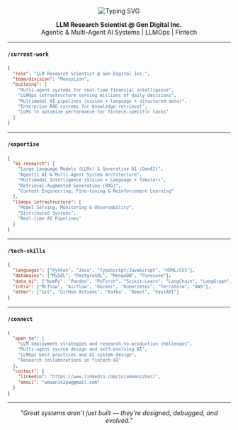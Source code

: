 <p align="center">
  <img src="https://readme-typing-svg.demolab.com?font=Fira+Code&size=34&duration=2000&pause=800&center=true&vCenter=true&width=520&lines=%3C%20Hi%2C+I%27m+Amaan%2F%20%3E" alt="Typing SVG" />
</p>

<p align="center">
  <strong>LLM Research Scientist @ Gen Digital Inc.</strong><br>
  Agentic & Multi-Agent AI Systems | LLMOps | Fintech
</p>

---

#### `/current-work`
<sub>
  
```json
{
  "role": "LLM Research Scientist @ Gen Digital Inc.",
  "team/division": "MoneyLion",
  "building": [
    "Multi-agent systems for real-time financial intelligence",
    "LLMOps infrastructure serving millions of daily decisions",
    "Multimodal AI pipelines (vision + language + structured data)",
    "Enterprise RAG systems for knowledge retrieval",
    "LLMs to optimize performance for fintech-specific tasks"
  ]
}
```

</sub>

---

#### `/expertise`
<sub>
  
```json
{
  "ai_research": [
    "Large Language Models (LLMs) & Generative AI (GenAI)",
    "Agentic AI & Multi-Agent System Architecture",
    "Multimodal Intelligence (Vision + Language + Tabular)",
    "Retrieval-Augmented Generation (RAG)",
    "Context Engineering, Fine-tuning & Reinforcement Learning"
  ],
  "llmops_infrastructure": [
    "Model Serving, Monitoring & Observability",
    "Distributed Systems",
    "Real-time AI Pipelines"
  ]
}
```

</sub>

---

#### `/tech-skills`
<sub>
  
```json
{
  "languages": ["Python", "Java", "TypeScript/JavaScript", "HTML/CSS"],
  "databases": ["MySQL", "PostgreSQL", "MongoDB", "Pinecone"],
  "data_ai": ["NumPy", "Pandas", "PyTorch", "Scikit-Learn", "LangChain", "LangGraph", "FastMCP"],
  "infra": ["MLflow", "Airflow", "Docker", "Kubernetes", "Terraform", "AWS"],
  "other": ["Git", "GitHub Actions", "Kafka", "React", "FastAPI"]
}
```

</sub>

---

#### `/connect`
<sub>
  
```json
{
  "open_to": [
    "LLM deployment strategies and research-to-production challenges",
    "Multi-agent system design and self-evolving AI",
    "LLMOps best practices and AI system design",
    "Research collaborations in fintech AI"
  ],
  "contact": {
    "linkedin": "https://www.linkedin.com/in/amaanizhar/",
    "email": "amaan142pw@gmail.com"
  }
}
```

</sub>

---

<p align="center"><i>"Great systems aren't just built — they're designed, debugged, and evolved."</i></p>
